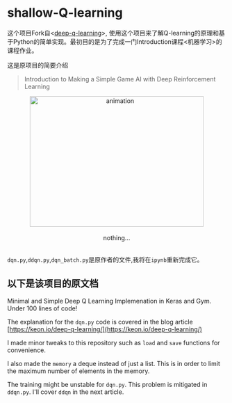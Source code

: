 # shallow-Q-learning

这个项目Fork自<[deep-q-learning](https://github.com/keon/deep-q-learning)>, 使用这个项目来了解Q-learning的原理和基于Python的简单实现。最初目的是为了完成一门Introduction课程<机器学习>的课程作业。

这是原项目的简要介绍
> Introduction to Making a Simple Game AI with Deep Reinforcement Learning

<p align = "center">
	<img alt="animation" src="./assets/animation.gif" height="300px" width="400px">
<br><br>
nothing...
<br><br>
</p>

`dqn.py`,`ddqn.py`,`dqn_batch.py`是原作者的文件,我将在`ipynb`重新完成它。

以下是该项目的原文档
---
Minimal and Simple Deep Q Learning Implemenation in Keras and Gym. Under 100 lines of code!

The explanation for the `dqn.py` code is covered in the blog article
[https://keon.io/deep-q-learning/](https://keon.io/deep-q-learning/)

I made minor tweaks to this repository such as `load` and `save` functions for convenience.

I also made the `memory` a deque instead of just a list.
This is in order to limit the maximum number of elements in the memory.


The training might be unstable for `dqn.py`. This problem is mitigated in `ddqn.py`.
I'll cover `ddqn` in the next article.
